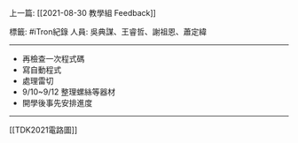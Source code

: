 上一篇: [[2021-08-30 教學組 Feedback]]

標籤: #iTron紀錄 
人員: 吳典謀、王睿哲、謝祖恩、蕭定緯

---

- 再檢查一次程式碼
- 寫自動程式
- 處理雷切
- 9/10~9/12 整理螺絲等器材
- 開學後事先安排進度

---

[[TDK2021電路圖]]